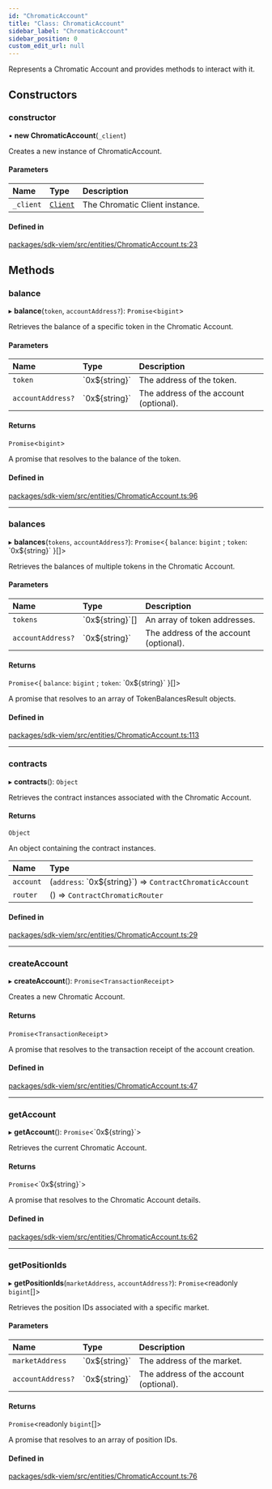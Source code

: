 ```yaml
---
id: "ChromaticAccount"
title: "Class: ChromaticAccount"
sidebar_label: "ChromaticAccount"
sidebar_position: 0
custom_edit_url: null
---
```


Represents a Chromatic Account and provides methods to interact with it.

## Constructors

### constructor

• **new ChromaticAccount**(`_client`)

Creates a new instance of ChromaticAccount.

#### Parameters

| Name | Type | Description |
| :------ | :------ | :------ |
| `_client` | [`Client`](Client.md) | The Chromatic Client instance. |

#### Defined in

[packages/sdk-viem/src/entities/ChromaticAccount.ts:23](https://github.com/chromatic-protocol/sdk/blob/4d74715/packages/sdk-viem/src/entities/ChromaticAccount.ts#L23)

## Methods

### balance

▸ **balance**(`token`, `accountAddress?`): `Promise`<`bigint`\>

Retrieves the balance of a specific token in the Chromatic Account.

#### Parameters

| Name | Type | Description |
| :------ | :------ | :------ |
| `token` | \`0x${string}\` | The address of the token. |
| `accountAddress?` | \`0x${string}\` | The address of the account (optional). |

#### Returns

`Promise`<`bigint`\>

A promise that resolves to the balance of the token.

#### Defined in

[packages/sdk-viem/src/entities/ChromaticAccount.ts:96](https://github.com/chromatic-protocol/sdk/blob/4d74715/packages/sdk-viem/src/entities/ChromaticAccount.ts#L96)

___

### balances

▸ **balances**(`tokens`, `accountAddress?`): `Promise`<{ `balance`: `bigint` ; `token`: \`0x${string}\`  }[]\>

Retrieves the balances of multiple tokens in the Chromatic Account.

#### Parameters

| Name | Type | Description |
| :------ | :------ | :------ |
| `tokens` | \`0x${string}\`[] | An array of token addresses. |
| `accountAddress?` | \`0x${string}\` | The address of the account (optional). |

#### Returns

`Promise`<{ `balance`: `bigint` ; `token`: \`0x${string}\`  }[]\>

A promise that resolves to an array of TokenBalancesResult objects.

#### Defined in

[packages/sdk-viem/src/entities/ChromaticAccount.ts:113](https://github.com/chromatic-protocol/sdk/blob/4d74715/packages/sdk-viem/src/entities/ChromaticAccount.ts#L113)

___

### contracts

▸ **contracts**(): `Object`

Retrieves the contract instances associated with the Chromatic Account.

#### Returns

`Object`

An object containing the contract instances.

| Name | Type |
| :------ | :------ |
| `account` | (`address`: \`0x${string}\`) => `ContractChromaticAccount` |
| `router` | () => `ContractChromaticRouter` |

#### Defined in

[packages/sdk-viem/src/entities/ChromaticAccount.ts:29](https://github.com/chromatic-protocol/sdk/blob/4d74715/packages/sdk-viem/src/entities/ChromaticAccount.ts#L29)

___

### createAccount

▸ **createAccount**(): `Promise`<`TransactionReceipt`\>

Creates a new Chromatic Account.

#### Returns

`Promise`<`TransactionReceipt`\>

A promise that resolves to the transaction receipt of the account creation.

#### Defined in

[packages/sdk-viem/src/entities/ChromaticAccount.ts:47](https://github.com/chromatic-protocol/sdk/blob/4d74715/packages/sdk-viem/src/entities/ChromaticAccount.ts#L47)

___

### getAccount

▸ **getAccount**(): `Promise`<\`0x${string}\`\>

Retrieves the current Chromatic Account.

#### Returns

`Promise`<\`0x${string}\`\>

A promise that resolves to the Chromatic Account details.

#### Defined in

[packages/sdk-viem/src/entities/ChromaticAccount.ts:62](https://github.com/chromatic-protocol/sdk/blob/4d74715/packages/sdk-viem/src/entities/ChromaticAccount.ts#L62)

___

### getPositionIds

▸ **getPositionIds**(`marketAddress`, `accountAddress?`): `Promise`<readonly `bigint`[]\>

Retrieves the position IDs associated with a specific market.

#### Parameters

| Name | Type | Description |
| :------ | :------ | :------ |
| `marketAddress` | \`0x${string}\` | The address of the market. |
| `accountAddress?` | \`0x${string}\` | The address of the account (optional). |

#### Returns

`Promise`<readonly `bigint`[]\>

A promise that resolves to an array of position IDs.

#### Defined in

[packages/sdk-viem/src/entities/ChromaticAccount.ts:76](https://github.com/chromatic-protocol/sdk/blob/4d74715/packages/sdk-viem/src/entities/ChromaticAccount.ts#L76)
